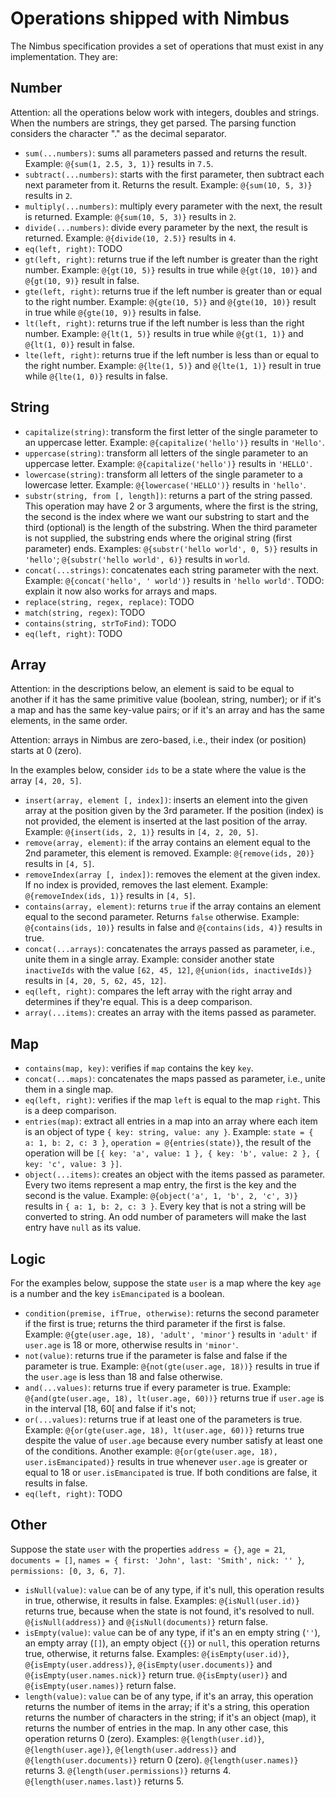 # Operations shipped with Nimbus
The Nimbus specification provides a set of operations that must exist in any implementation. They are:

## Number
Attention: all the operations below work with integers, doubles and strings. When the numbers are strings, they get parsed. The parsing function considers the character "." as the decimal separator.

- `sum(...numbers)`: sums all parameters passed and returns the result. Example: `@{sum(1, 2.5, 3, 1)}` results in `7.5`.
- `subtract(...numbers)`: starts with the first parameter, then subtract each next parameter from it. Returns the result. Example: `@{sum(10, 5, 3)}` 
results in `2`.
- `multiply(...numbers)`: multiply every parameter with the next, the result is returned. Example: `@{sum(10, 5, 3)}` results in `2`.
- `divide(...numbers)`: divide every parameter by the next, the result is returned. Example: `@{divide(10, 2.5)}` results in `4`.
- `eq(left, right)`: TODO
- `gt(left, right)`: returns true if the left number is greater than the right number. Example: `@{gt(10, 5)}` results in true while `@{gt(10, 10)}`
and `@{gt(10, 9)}` result in false.
- `gte(left, right)`: returns true if the left number is greater than or equal to the right number. Example: `@{gte(10, 5)}` and `@{gte(10, 10)}`
result in true while `@{gte(10, 9)}` results in false.
- `lt(left, right)`: returns true if the left number is less than the right number. Example: `@{lt(1, 5)}` results in true while `@{gt(1, 1)}`
and `@{lt(1, 0)}` result in false.
- `lte(left, right)`: returns true if the left number is less than or equal to the right number. Example: `@{lte(1, 5)}` and `@{lte(1, 1)}`
result in true while `@{lte(1, 0)}` results in false.

## String
- `capitalize(string)`: transform the first letter of the single parameter to an uppercase letter. Example: `@{capitalize('hello')}` results in
`'Hello'`.
- `uppercase(string)`: transform all letters of the single parameter to an uppercase letter. Example: `@{capitalize('hello')}` results in `'HELLO'`.
- `lowercase(string)`: transform all letters of the single parameter to a lowercase letter. Example: `@{lowercase('HELLO')}` results in `'hello'`.
- `substr(string, from [, length])`: returns a part of the string passed. This operation may have 2 or 3 arguments, where the first is the string, the second is the index where we want our substring to start and the third (optional) is the length of the substring. When the third parameter is not
supplied, the substring ends where the original string (first parameter) ends. Examples: `@{substr('hello world', 0, 5)}` results in `'hello'`;
`@{substr('hello world', 6)}` results in `world`.
- `concat(...strings)`: concatenates each string parameter with the next. Example: `@{concat('hello', ' world')}` results in `'hello world'`. TODO: explain it now also works for arrays and maps.
- `replace(string, regex, replace)`: TODO
- `match(string, regex)`: TODO
- `contains(string, strToFind)`: TODO
- `eq(left, right)`: TODO

## Array
Attention: in the descriptions below, an element is said to be equal to another if it has the same primitive value (boolean, string, number); or if
it's a map and has the same key-value pairs; or if it's an array and has the same elements, in the same order.

Attention: arrays in Nimbus are zero-based, i.e., their index (or position) starts at 0 (zero).

In the examples below, consider `ids` to be a state where the value is the array `[4, 20, 5]`.
- `insert(array, element [, index])`: inserts an element into the given array at the position given by the 3rd parameter. If the position (index) is
not provided, the element is inserted at the last position of the array. Example: `@{insert(ids, 2, 1)}` results in `[4, 2, 20, 5]`.
- `remove(array, element)`: if the array contains an element equal to the 2nd parameter, this element is removed. Example: `@{remove(ids, 20)}`
results in `[4, 5]`.
- `removeIndex(array [, index])`: removes the element at the given index. If no index is provided, removes the last element. Example:
`@{removeIndex(ids, 1)}` results in `[4, 5]`.
- `contains(array, element)`: returns `true` if the array contains an element equal to the second parameter. Returns `false` otherwise. Example:
`@{contains(ids, 10)}` results in false and `@{contains(ids, 4)}` results in true.
- `concat(...arrays)`: concatenates the arrays passed as parameter, i.e., unite them in a single array. Example: consider another state `inactiveIds`
with the value `[62, 45, 12]`, `@{union(ids, inactiveIds)}` results in `[4, 20, 5, 62, 45, 12]`.
- `eq(left, right)`: compares the left array with the right array and determines if they're equal. This is a deep comparison.
- `array(...items)`: creates an array with the items passed as parameter.

## Map
- `contains(map, key)`: verifies if `map` contains the key `key`.
- `concat(...maps)`: concatenates the maps passed as parameter, i.e., unite them in a single map.
- `eq(left, right)`: verifies if the map `left` is equal to the map `right`. This is a deep comparison.
- `entries(map)`: extract all entries in a map into an array where each item is an object of type `{ key: string, value: any }`. Example:
`state = { a: 1, b: 2, c: 3 }`, `operation = @{entries(state)}`, the result of the operation will be 
`[{ key: 'a', value: 1 }, { key: 'b', value: 2 }, { key: 'c', value: 3 }]`.
- `object(...items)`: creates an object with the items passed as parameter. Every two items represent a map entry, the first is the key and the
second is the value. Example: `@{object('a', 1, 'b', 2, 'c', 3)}` results in `{ a: 1, b: 2, c: 3 }`. Every key that is not a string will be converted
to string. An odd number of parameters will make the last entry have `null` as its value.

## Logic
For the examples below, suppose the state `user` is a map where the key `age` is a number and the key `isEmancipated` is a boolean.
- `condition(premise, ifTrue, otherwise)`: returns the second parameter if the first is true; returns the third parameter if the first is false.
Example: `@{gte(user.age, 18), 'adult', 'minor'}` results in `'adult'` if `user.age` is 18 or more, otherwise results in `'minor'`.
- `not(value)`: returns true if the parameter is false and false if the parameter is true. Example: `@{not(gte(user.age, 18))}` results in true if
the `user.age` is less than 18 and false otherwise.
- `and(...values)`: returns true if every parameter is true. Example: `@{and(gte(user.age, 18), lt(user.age, 60))}` returns true if `user.age` is in
the interval [18, 60[ and false if it's not;
- `or(...values)`: returns true if at least one of the parameters is true. Example: `@{or(gte(user.age, 18), lt(user.age, 60))}` returns true despite
the value of `user.age` because every number satisfy at least one of the conditions. Another example: `@{or(gte(user.age, 18), user.isEmancipated)}`
results in true whenever `user.age` is greater or equal to 18 or `user.isEmancipated` is true. If both conditions are false, it results in false.
- `eq(left, right)`: TODO

## Other
Suppose the state `user` with the properties `address = {}`, `age = 21`, `documents = []`, `names = { first: 'John', last: 'Smith', nick: '' }`,
`permissions: [0, 3, 6, 7]`.
- `isNull(value)`: `value` can be of any type, if it's null, this operation results in true, otherwise, it results in false. Examples:
`@{isNull(user.id)}` returns true, because when the state is not found, it's resolved to null. `@{isNull(address)}` and `@{isNull(documents)}` return
false.
- `isEmpty(value)`: `value` can be of any type, if it's an en empty string (`''`), an empty array (`[]`), an empty object (`{}`) or `null`, this
operation returns true, otherwise, it returns false. Examples: `@{isEmpty(user.id)}`, `@{isEmpty(user.address)}`, `@{isEmpty(user.documents)}` and
`@{isEmpty(user.names.nick)}` return true. `@{isEmpty(user)}` and `@{isEmpty(user.names)}` return false.
- `length(value)`: `value` can be of any type, if it's an array, this operation returns the number of items in the array; if it's a string, this
operation returns the number of characters in the string; if it's an object (map), it returns the number of entries in the map. In any other case, 
this operation returns 0 (zero). Examples: `@{length(user.id)}`, `@{length(user.age)}`, `@{length(user.address)}` and `@{length(user.documents)}`
return 0 (zero). `@{length(user.names)}` returns 3. `@{length(user.permissions)}` returns 4. `@{length(user.names.last)}` returns 5.
